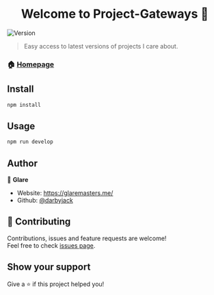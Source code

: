 <h1 align="center">Welcome to Project-Gateways 👋</h1>
<p>
  <img alt="Version" src="https://img.shields.io/badge/version-1.0.0-blue.svg?cacheSeconds=2592000" />
</p>

> Easy access to latest versions of projects I care about.

### 🏠 [Homepage](https://glare.dev/gateways/)

## Install

```sh
npm install
```

## Usage

```sh
npm run develop
```

## Author

👤 **Glare**

* Website: https://glaremasters.me/
* Github: [@darbyjack](https://github.com/darbyjack)

## 🤝 Contributing

Contributions, issues and feature requests are welcome!<br />Feel free to check [issues page](https://github.com/darbyjack/Project-Gateways/issues). 

## Show your support

Give a ⭐️ if this project helped you!
